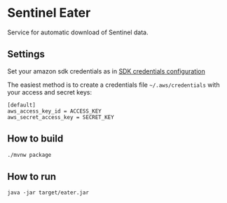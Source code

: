 # Sentinel Eater
Service for automatic download of Sentinel data.

## Settings
Set your amazon sdk credentials as in [SDK credentials configuration](http://cloud.spring.io/spring-cloud-aws/spring-cloud-aws.html#_sdk_credentials_configuration)

The easiest method is to create a credentials file `~/.aws/credentials` with your access and secret keys:
```
[default]
aws_access_key_id = ACCESS_KEY
aws_secret_access_key = SECRET_KEY
```
## How to build
```sh
./mvnw package
```
## How to run
```
java -jar target/eater.jar
```
